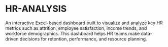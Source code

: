 # HR-ANALYSIS
An interactive Excel-based dashboard built to visualize and analyze key HR metrics such as attrition, employee satisfaction, income trends, and workforce demographics. This dashboard helps HR teams make data-driven decisions for retention, performance, and resource planning.
